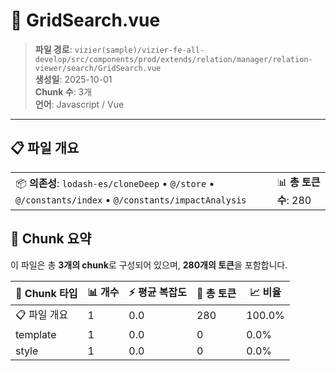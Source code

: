 # 📄 GridSearch.vue

> **파일 경로**: `vizier(sample)/vizier-fe-all-develop/src/components/prod/extends/relation/manager/relation-viewer/search/GridSearch.vue`  
> **생성일**: 2025-10-01  
> **Chunk 수**: 3개  
> **언어**: Javascript / Vue
---





## 📋 파일 개요

| | |
|--|--|
| 📦 **의존성**: `lodash-es/cloneDeep` • `@/store` • `@/constants/index` • `@/constants/impactAnalysis` | 📊 **총 토큰 수**: 280 |






## 🧩 Chunk 요약

이 파일은 총 **3개의 chunk**로 구성되어 있으며, **280개의 토큰**을 포함합니다.

| 🧩 Chunk 타입 | 📊 개수 | ⚡ 평균 복잡도 | 📝 총 토큰 | 📈 비율 |
|---------------|--------|-------------|----------|--------|
| 📋 파일 개요 | 1 | 0.0 | 280 | 100.0% |
| template | 1 | 0.0 | 0 | 0.0% |
| style | 1 | 0.0 | 0 | 0.0% |

